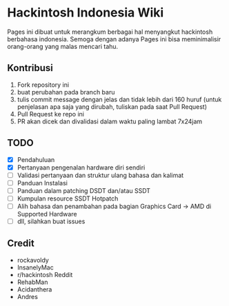 # Hackintosh Indonesia Wiki

Pages ini dibuat untuk merangkum berbagai hal menyangkut hackintosh berbahasa indonesia. Semoga dengan adanya Pages ini bisa meminimalisir orang-orang yang malas mencari tahu.

## Kontribusi

1. Fork repository ini
2. buat perubahan pada branch baru
3. tulis commit message dengan jelas dan tidak lebih dari 160 huruf (untuk penjelasan apa saja yang dirubah, tuliskan pada saat Pull Request)
4. Pull Request ke repo ini
5. PR akan dicek dan divalidasi dalam waktu paling lambat 7x24jam


## TODO

- [x] Pendahuluan
- [x] Pertanyaan pengenalan hardware diri sendiri
- [ ] Validasi pertanyaan dan struktur ulang bahasa dan kalimat
- [ ] Panduan Instalasi
- [ ] Panduan dalam patching DSDT dan/atau SSDT
- [ ] Kumpulan resource SSDT Hotpatch
- [ ] Alih bahasa dan penambahan pada bagian Graphics Card -> AMD di Supported Hardware
- [ ] dll, silahkan buat issues

## Credit
- rockavoldy
- InsanelyMac
- r/hackintosh Reddit
- RehabMan
- Acidanthera
- Andres
